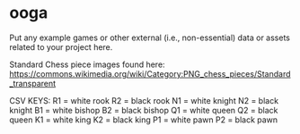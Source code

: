 # ooga

Put any example games or other external (i.e., non-essential) data or assets related to your project here.

Standard Chess piece images found here:
https://commons.wikimedia.org/wiki/Category:PNG_chess_pieces/Standard_transparent

CSV KEYS:
R1 = white rook
R2 = black rook
N1 = white knight
N2 = black knight
B1 = white bishop
B2 = black bishop
Q1 = white queen
Q2 = black queen
K1 = white king
K2 = black king
P1 = white pawn
P2 = black pawn



